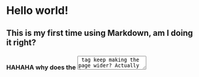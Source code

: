 # Hello world!

## This is my first time using Markdown, am I doing it right?

### HAHAHA why does the <textarea> tag keep making the page wider? Actually it looks like every

### Alternate character I press causes the page to have a vertical bar appear, then dissapear, then appear, then disappear with every alternate stroke of a character???

- This is odd

- Maybe it has to do something with the inline css styling I used for the textarea tag?